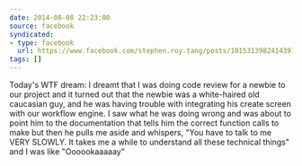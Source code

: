 ```yaml
---
date: 2014-08-08 22:23:00
source: facebook
syndicated:
- type: facebook
  url: https://www.facebook.com/stephen.roy.tang/posts/10153139824143912
tags: []
---
```


Today's WTF dream: I dreamt that I was doing code review for a newbie to our project and it turned out that the newbie was a white-haired old caucasian guy, and he was having trouble with integrating his create screen with our workflow engine. I saw what he was doing wrong and was about to point him to the documentation that tells him the correct function calls to make but then he pulls me aside and whispers, "You have to talk to me VERY SLOWLY. It takes me a while to understand all these technical things" and I was like "Oooookaaaaay"